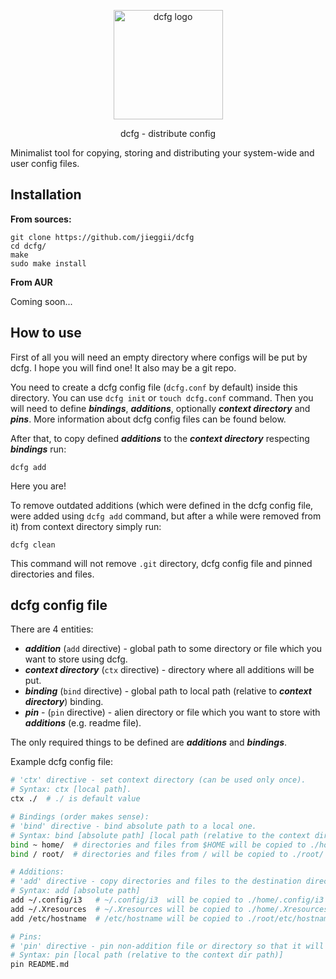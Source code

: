<p align="center">
    <img alt="dcfg logo" src="https://imgur.com/1t0WNTp.jpg" height=175 />
</p>
<p align="center">
    dcfg - distribute config
</p>

Minimalist tool for copying, storing and distributing your system-wide and user config files.

## Installation
**From sources:**
```shell
git clone https://github.com/jieggii/dcfg
cd dcfg/
make
sudo make install
```

**From AUR**

Coming soon...

## How to use
First of all you will need an empty directory where configs will be put by dcfg.
I hope you will find one! It also may be a git repo.

You need to create a dcfg config file (`dcfg.conf` by default) inside this directory. You can use 
`dcfg init` or `touch dcfg.conf` command. 
Then you will need to define ***bindings***, ***additions***, optionally 
***context directory*** and ***pins***. More information about dcfg config files can be found below.

After that, to copy defined ***additions*** to the ***context directory*** respecting
***bindings*** run:

`dcfg add`

Here you are!

To remove outdated additions (which were defined in the dcfg config file, 
were added using `dcfg add` command, but after a while were removed from it)
from context directory simply run:

`dcfg clean`

This command will not remove `.git` directory, dcfg config file and pinned directories and files.

## dcfg config file
There are 4 entities:
* ***addition*** (`add` directive) - global path to some directory or file which you want to store using dcfg. 
* ***context directory*** (`ctx` directive) - directory where all additions will be put.
* ***binding*** (`bind` directive) - global path to local path (relative to ***context directory***) binding.
* ***pin*** - (`pin` directive) - alien directory or file which you want to store with ***additions*** (e.g. readme file).

The only required things to be defined are ***additions*** and ***bindings***.

Example dcfg config file:
```bash
# 'ctx' directive - set context directory (can be used only once).
# Syntax: ctx [local path].
ctx ./  # ./ is default value

# Bindings (order makes sense):
# 'bind' directive - bind absolute path to a local one.
# Syntax: bind [absolute path] [local path (relative to the context dir path)].
bind ~ home/  # directories and files from $HOME will be copied to ./home/
bind / root/  # directories and files from / will be copied to ./root/

# Additions:
# 'add' directive - copy directories and files to the destination directory respecting bindings.
# Syntax: add [absolute path]
add ~/.config/i3   # ~/.config/i3  will be copied to ./home/.config/i3
add ~/.Xresources  # ~/.Xresources will be copied to ./home/.Xresources
add /etc/hostname  # /etc/hostname will be copied to ./root/etc/hostname

# Pins:
# 'pin' directive - pin non-addition file or directory so that it will not be removed when running 'dcfg clean'.
# Syntax: pin [local path (relative to the context dir path)]
pin README.md
```
